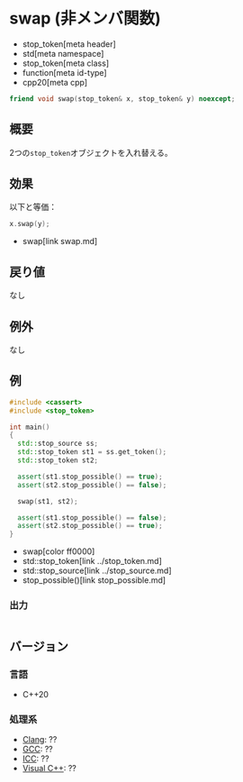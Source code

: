# swap (非メンバ関数)
* stop_token[meta header]
* std[meta namespace]
* stop_token[meta class]
* function[meta id-type]
* cpp20[meta cpp]

```cpp
friend void swap(stop_token& x, stop_token& y) noexcept;
```

## 概要
2つの`stop_token`オブジェクトを入れ替える。


## 効果
以下と等価：

```cpp
x.swap(y);
```
* swap[link swap.md]


## 戻り値
なし


## 例外
なし


## 例
```cpp example
#include <cassert>
#include <stop_token>

int main()
{
  std::stop_source ss;
  std::stop_token st1 = ss.get_token();
  std::stop_token st2;

  assert(st1.stop_possible() == true);
  assert(st2.stop_possible() == false);

  swap(st1, st2);

  assert(st1.stop_possible() == false);
  assert(st2.stop_possible() == true);
}
```
* swap[color ff0000]
* std::stop_token[link ../stop_token.md]
* std::stop_source[link ../stop_source.md]
* stop_possible()[link stop_possible.md]

### 出力
```
```

## バージョン
### 言語
- C++20

### 処理系
- [Clang](/implementation.md#clang): ??
- [GCC](/implementation.md#gcc): ??
- [ICC](/implementation.md#icc): ??
- [Visual C++](/implementation.md#visual_cpp): ??

